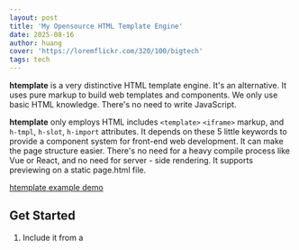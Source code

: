 ```yaml
---
layout: post
title: 'My Opensource HTML Template Engine'
date: 2025-08-16
author: huang
cover: 'https://loremflickr.com/320/100/bigtech'
tags: tech
---
```


**htemplate** is a very distinctive HTML template engine. It's an alternative. It uses pure markup to build web templates and components. We only use basic HTML knowledge. There's no need to write JavaScript.


**htemplate** only employs HTML includes `<template>` `<iframe>` markup, and `h-tmpl`, `h-slot`, `h-import` attributes. It depends on these 5 little keywords to provide a component system for front-end web development. It can make the page structure easier. There's no need for a heavy compile process like Vue or React, and no need for server - side rendering. It supports previewing on a static page.html file.


[htemplate example demo](https://hwh008.github.io/htemplate/htemplate-test.html)


## Get Started

1. Include it from a <script> tag.

```html
<script src="js/htemplate.js" defer></script>
```

2. Write the page: We just write down the key business elements and refer to the component name. Less is clearer, less is better.

```html
 <!-- Set the `h-tmpl` attribute to the component name we want to refer to. 
  The 3 inner elements are the parameters when the component makes the template. -->
<div h-tmpl="BaseDialog" x-show="showDialog">
      <p>HELLO HTEMPLATE</p>
      <input class="input input-param1" type="text" x-model="param1" placeholder="input something">
      <button class="button is-success">
                foobar submit
      </button>
</div>
```


3. Write the component template: We write more code in the template to make the page more colorful, with better styles and tags.

```html
<!--We write an experience dialog component copied from bulma.css. 
The `h-slot` specifies that its customized child elements are found from the reference-node[2] using a CSS query.
-->
<template id="BaseDialog">
        <div class="modal is-active">
            <div class="modal-background"></div>
            <div class="modal-card">
                <header class="modal-card-head">
                    <p class="modal-card-title" h-slot="p">template title</p>
                </header>
                <section class="modal-card-body">
                    <form class="slot-body">
                        <div class="field">
                            <label class="label">PARAM1</label>
                            <div class="control">
                                <input h-slot=".input-param1">
                            </div>
                        </div>
                    </form>
                </section>
                <footer class="modal-card-foot">
                    <div class="buttons">
                        <button h-slot="button"></button>
                        <button class="button">Cancel</button>
                    </div>
                </footer>
            </div>
        </div>
    </template>
```

Okay, take a break. We can click on our page.html opened in the browser to preview what **htemplate** shows.


4. As we progress, we try to put all components into a separate file named components.html to reuse them. Yes, Don't Repeat Yourself (DRY). We use the `<iframe>` tag to load it and the `h-import` attribute to mark it. **htemplate** takes control.

```html
    <iframe id="componentsFrame" h-import src="components.html" style="display: none;"></iframe>
```

When we open the page.html again, a glitch occurs. The iframe's CORS doesn't support local files. So we can put this code on a web server, for example, use Python to run a web server in the source directory.

```bash
#visit `http://127.0.0.1:8080/your_page.html`
python -m http.server
```


5. If you want to manage the **htemplate** engine by yourself, it needs a little modification.

```html
    <script src="js/htemplate.js?export=1"></script>
```

```js
    //call the engine to work
    expandTemplates(document);
```

## Conclusion

This is all the knowledge we need to know. I highly recommend [Alpine.js](https://alpinejs.dev/start-here). **htemplate** really works well with it, which greatly improves the actual functions of this HTML template engine.

